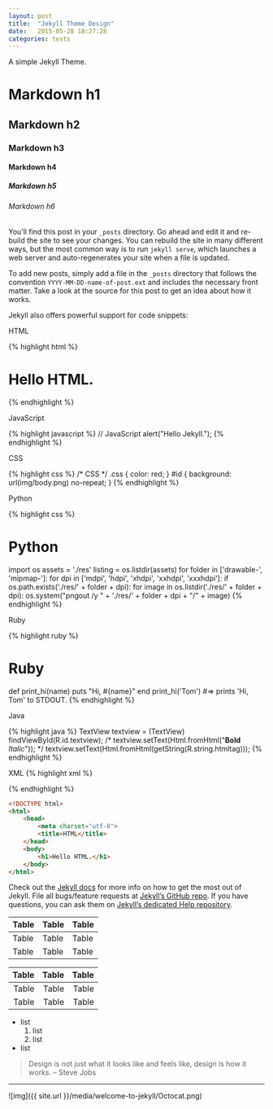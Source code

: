 ```yaml
---
layout: post
title:  "Jekyll Theme Design"
date:   2015-05-28 18:27:28
categories: tests
---
```


A simple Jekyll Theme.

# Markdown h1 

## Markdown h2

### Markdown h3

#### Markdown h4

##### Markdown h5

###### Markdown h6

You’ll find this post in your `_posts` directory. Go ahead and edit it and re-build the site to see your changes. You can rebuild the site in many different ways, but the most common way is to run `jekyll serve`, which launches a web server and auto-regenerates your site when a file is updated.

To add new posts, simply add a file in the `_posts` directory that follows the convention `YYYY-MM-DD-name-of-post.ext` and includes the necessary front matter. Take a look at the source for this post to get an idea about how it works.

Jekyll also offers powerful support for code snippets:

HTML

{% highlight html %}
<!DOCTYPE html>
<html>
    <head>
        <meta charset="utf-8">
        <title>HTML</title>
    </head>
    <body>
        <h1>Hello HTML.</h1>
    </body>
</html>
{% endhighlight %}

JavaScript

{% highlight javascript %}
// JavaScript
alert("Hello Jekyll.");
{% endhighlight %}

CSS

{% highlight css %}
/* CSS */
.css {
    color: red;
}
#id {
    background: url(img/body.png) no-repeat;
}
{% endhighlight %}

Python

{% highlight css %}
# Python
import os
assets = './res'
listing = os.listdir(assets)
for folder in ['drawable-', 'mipmap-']:
    for dpi in ['mdpi', 'hdpi', 'xhdpi', 'xxhdpi', 'xxxhdpi']:
        if os.path.exists('./res/' + folder + dpi):
            for image in os.listdir('./res/' + folder + dpi):
                os.system("pngout /y " + './res/' + folder + dpi + "/" + image)
{% endhighlight %}

Ruby

{% highlight ruby %}
# Ruby
def print_hi(name)
  puts "Hi, #{name}"
end
print_hi('Tom')
#=> prints 'Hi, Tom' to STDOUT.
{% endhighlight %}

Java

{% highlight java %}
TextView textview = (TextView) findViewById(R.id.textview);
/*
textview.setText(Html.fromHtml("<b>Bold</b> <i>Italic</i>"));
*/
textview.setText(Html.fromHtml(getString(R.string.htmltag)));
{% endhighlight %}

XML
{% highlight xml %}
<!-- Android -->
<TextView android:fontFamily="sans-serif-thin" />
{% endhighlight %}


``` html
<!DOCTYPE html>
<html>
    <head>
        <meta charset="utf-8">
        <title>HTML</title>
    </head>
    <body>
        <h1>Hello HTML.</h1>
    </body>
</html>
```

Check out the [Jekyll docs][jekyll] for more info on how to get the most out of Jekyll. File all bugs/feature requests at [Jekyll’s GitHub repo][jekyll-gh]. If you have questions, you can ask them on [Jekyll’s dedicated Help repository][jekyll-help].

[jekyll]:      http://jekyllrb.com
[jekyll-gh]:   https://github.com/jekyll/jekyll
[jekyll-help]: https://github.com/jekyll/jekyll-help


Table | Table | Table 
-- | -- | -- 
Table | Table | Table 
Table | Table | Table 

Table | Table | Table 
--: | --: | --: 
Table | Table | Table 
Table | Table | Table

- list
	1. list
	2. list
- list

> Design is not just what it looks like and feels like, design is how it works. 
> – Steve Jobs

---


![img]({{ site.url }}/media/welcome-to-jekyll/Octocat.png)
